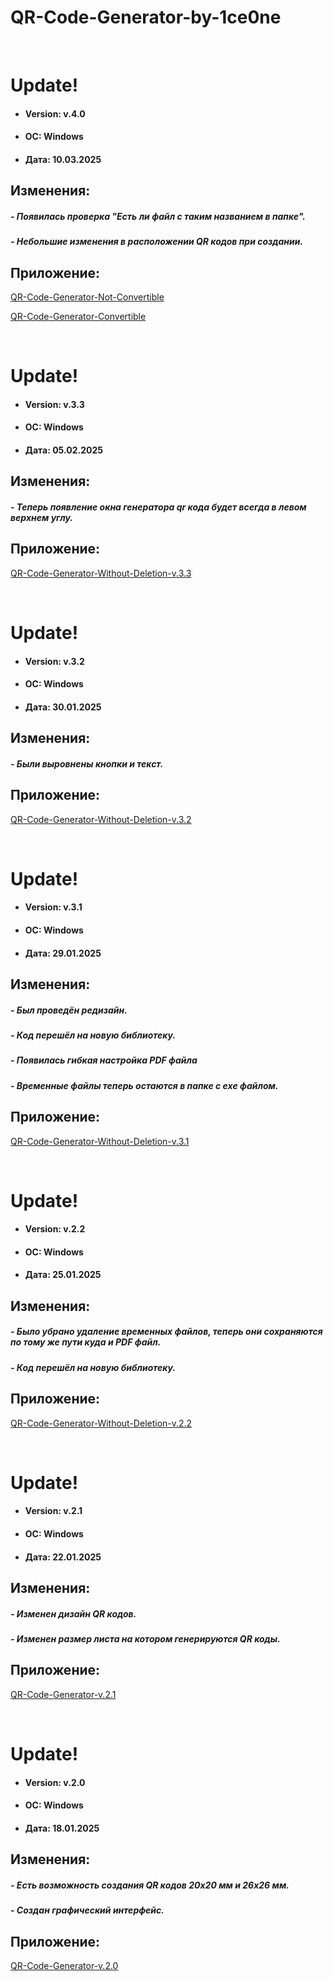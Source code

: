 # QR-Code-Generator-by-1ce0ne

<br/>

# Update! 
- #### Version: v.4.0
- #### ОС: Windows
- #### Дата: 10.03.2025

## Изменения:
##### - Появилась проверка "Есть ли файл с таким названием в папке".
##### - Небольшие изменения в расположении QR кодов при создании.

## Приложение:
[QR-Code-Generator-Not-Convertible](AllVersionsOfTheApp/ApplicationVersion4/QR-Code-Generator-Not-Convertible.exe)

[QR-Code-Generator-Convertible](AllVersionsOfTheApp/ApplicationVersion4/QR-Code-Generator-Convertible.exe)

<br/>

# Update! 
- #### Version: v.3.3
- #### ОС: Windows
- #### Дата: 05.02.2025

## Изменения:
##### - Теперь появление окна генератора qr кода будет всегда в левом верхнем углу.

## Приложение:
[QR-Code-Generator-Without-Deletion-v.3.3](AllVersionsOfTheApp/ApplicationVersion3/QR-Code-Generator-v.3.3.exe)

<br/>

# Update! 
- #### Version: v.3.2
- #### ОС: Windows
- #### Дата: 30.01.2025

## Изменения:
##### - Были выровнены кнопки и текст.

## Приложение:
[QR-Code-Generator-Without-Deletion-v.3.2](AllVersionsOfTheApp/ApplicationVersion3/QR-Code-Generator-v.3.2.exe)

<br/>

# Update! 
- #### Version: v.3.1
- #### ОС: Windows
- #### Дата: 29.01.2025

## Изменения:
##### - Был проведён редизайн.
##### - Код перешёл на новую библиотеку.
##### - Появилась гибкая настройка PDF файла
##### - Временные файлы теперь остаются в папке с exe файлом.

## Приложение:
[QR-Code-Generator-Without-Deletion-v.3.1](AllVersionsOfTheApp/ApplicationVersion3/QR-Code-Generator-v.3.1.exe)

<br/>

# Update! 
- #### Version: v.2.2
- #### ОС: Windows
- #### Дата: 25.01.2025

## Изменения:
##### - Было убрано удаление временных файлов, теперь они сохраняются по тому же пути куда и PDF файл.
##### - Код перешёл на новую библиотеку.

## Приложение:
[QR-Code-Generator-Without-Deletion-v.2.2](AllVersionsOfTheApp/ApplicationVersion2/QR-Code-Generator-2.2.exe)

<br/>

# Update! 
- #### Version: v.2.1
- #### ОС: Windows
- #### Дата: 22.01.2025

## Изменения:
##### - Изменен дизайн QR кодов.
##### - Изменен размер листа на котором генерируются QR коды.

## Приложение:
[QR-Code-Generator-v.2.1](AllVersionsOfTheApp/ApplicationVersion2/QR-Code-Generator-2.1.exe)

<br/>

# Update!
- #### Version: v.2.0
- #### ОС: Windows
- #### Дата: 18.01.2025

## Изменения:
##### - Есть возможность создания QR кодов 20x20 мм и 26х26 мм.
##### - Создан графический интерфейс.

## Приложение:
[QR-Code-Generator-v.2.0](AllVersionsOfTheApp/ApplicationVersion2/QR-Code-Generator-Installer-2.0.exe)
